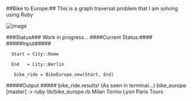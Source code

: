 ##Bike to Europe:##
This is a graph traversal problem that I am solving using Ruby

![image](https://s3-us-west-1.amazonaws.com/bikeeurope/europemap.jpg)

###Status###
Work in progress...
  ####Current Status:####
    #####Input#####

      Start = City::Rome

      End   = City::Berlin

       bike_ride = BikeEurope.new(Start, End)

  #####Output #####
   bike_ride.results!
   (As seen in terminal...)
    bike_europe [master] :> ruby lib/bike_europe.rb
    Milan
    Torino
    Lyon
    Paris
    Tours



